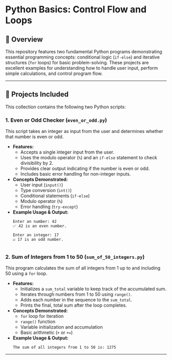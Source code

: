 # Python Basics: Control Flow and Loops

## 📖 Overview

This repository features two fundamental Python programs demonstrating essential programming concepts: conditional logic (`if-else`) and iterative structures (`for` loops) for basic problem-solving. These projects are excellent examples for understanding how to handle user input, perform simple calculations, and control program flow.

---

## 🚀 Projects Included

This collection contains the following two Python scripts:

### 1. Even or Odd Checker (`even_or_odd.py`)

This script takes an integer as input from the user and determines whether that number is even or odd.

* **Features:**
    * Accepts a single integer input from the user.
    * Uses the modulo operator (`%`) and an `if-else` statement to check divisibility by 2.
    * Provides clear output indicating if the number is even or odd.
    * Includes basic error handling for non-integer inputs.
* **Concepts Demonstrated:**
    * User input (`input()`)
    * Type conversion (`int()`)
    * Conditional statements (`if-else`)
    * Modulo operator (`%`)
    * Error handling (`try-except`)
* **Example Usage & Output:**
    ```
    Enter an number: 42
    ✅ 42 is an even number.
    ```
    ```
    Enter an integer: 17
    ☑️ 17 is an odd number.
    ```
    ```

### 2. Sum of Integers from 1 to 50 (`sum_of_50_integers.py`)

This program calculates the sum of all integers from 1 up to and including 50 using a `for` loop.

* **Features:**
    * Initializes a `sum_total` variable to keep track of the accumulated sum.
    * Iterates through numbers from 1 to 50 using `range()`.
    * Adds each number in the sequence to the `sum_total`.
    * Prints the final, total sum after the loop completes.
* **Concepts Demonstrated:**
    * `for` loop for iteration
    * `range()` function
    * Variable initialization and accumulation
    * Basic arithmetic (`+` or `+=`)
* **Example Usage & Output:**
    ```
    The sum of all integers from 1 to 50 is: 1275
    ```

---

